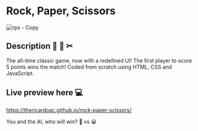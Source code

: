 # Rock, Paper, Scissors
![rps - Copy](https://user-images.githubusercontent.com/112439514/214978411-0c3fbb63-d360-47a2-9ae7-d271ce20ef4f.png)

## Description 🥔 📄 ✂
The all-time classic game, now with a redefined UI! The first player to score 5 points wins the match! Coded from scratch using HTML, CSS and JavaScript.

## Live preview here 💻
https://thericardoac.github.io/rock-paper-scissors/

You and the AI, who will win? 🤖 vs 😀
